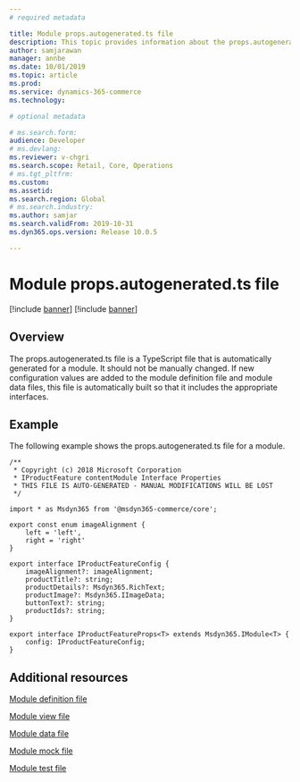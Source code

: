 ```yaml
---
# required metadata

title: Module props.autogenerated.ts file
description: This topic provides information about the props.autogenerated.ts file for a module. This file is an automatically generated TypeScript file that should not be manually changed.
author: samjarawan
manager: annbe
ms.date: 10/01/2019
ms.topic: article
ms.prod: 
ms.service: dynamics-365-commerce
ms.technology: 

# optional metadata

# ms.search.form: 
audience: Developer
# ms.devlang: 
ms.reviewer: v-chgri
ms.search.scope: Retail, Core, Operations
# ms.tgt_pltfrm: 
ms.custom: 
ms.assetid: 
ms.search.region: Global
# ms.search.industry: 
ms.author: samjar
ms.search.validFrom: 2019-10-31
ms.dyn365.ops.version: Release 10.0.5

---
```

# Module props.autogenerated.ts file

[!include [banner](../includes/preview-banner.md)]
[!include [banner](../includes/banner.md)]

## Overview

The props.autogenerated.ts file is a TypeScript file that is automatically generated for a module. It should not be manually changed. If new configuration values are added to the module definition file and module data files, this file is automatically built so that it includes the appropriate interfaces.

## Example

The following example shows the props.autogenerated.ts file for a module.

```
/**
 * Copyright (c) 2018 Microsoft Corporation
 * IProductFeature contentModule Interface Properties
 * THIS FILE IS AUTO-GENERATED - MANUAL MODIFICATIONS WILL BE LOST
 */

import * as Msdyn365 from '@msdyn365-commerce/core';

export const enum imageAlignment {
    left = 'left',
    right = 'right'
}

export interface IProductFeatureConfig {
    imageAlignment?: imageAlignment;
    productTitle?: string;
    productDetails?: Msdyn365.RichText;
    productImage?: Msdyn365.IImageData;
    buttonText?: string;
    productIds?: string;
}

export interface IProductFeatureProps<T> extends Msdyn365.IModule<T> {
    config: IProductFeatureConfig;
}
```

## Additional resources

[Module definition file](module-definition-file.md)

[Module view file](module-view-file.md)

[Module data file](module-data-file.md)

[Module mock file](module-mock-file.md)

[Module test file](module-test-file.md)
